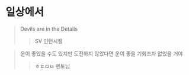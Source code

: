 # 일상에서
> Devils are in the Details
>> SV 인턴시절

> 운이 좋았을 수도 있지만 도전하지 않았다면 운이 좋을 기회조차 없었을 거야
>> ㅎㅍㅁㅂ 멘토님

